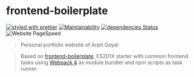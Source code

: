 # frontend-boilerplate

[![styled with prettier](https://img.shields.io/badge/styled_with-prettier-ff69b4.svg)](https://github.com/prettier/prettier)
[![Maintainability](https://api.codeclimate.com/v1/badges/ed9f89e28c9079d91dfa/maintainability)](https://codeclimate.com/github/92arpitgoyal/92arpitgoyal.github.io/maintainability)
[![dependencies Status](https://david-dm.org/92arpitgoyal/92arpitgoyal.github.io/status.svg)](https://david-dm.org/92arpitgoyal/92arpitgoyal.github.io)
![Website PageSpeed](https://api.speedbadge.io/v1?url=https://arpitgoyal.com&strat=desktop)

> Personal portfolio website of Arpit Goyal

> Based on [frontend-boilerplate](https://github.com/dmnsgn/frontend-boilerplate), ES201X starter with common frontend tasks using [Webpack 4](https://webpack.js.org/) as module bundler and npm scripts as task runner.

